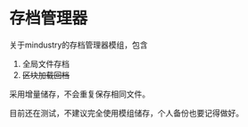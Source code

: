 # 存档管理器

关于mindustry的存档管理器模组，包含
1. 全局文件存档
2. ~~区块加载回档~~

采用增量储存，不会重复保存相同文件。

目前还在测试，不建议完全使用模组储存，个人备份也要记得做好。
